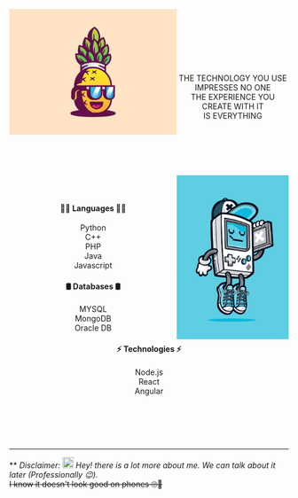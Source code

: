 
<img align="left" width="60%" src="/assets/banner1.jpg">
<br><br><br><br><br>
<p align="center">
<br>THE TECHNOLOGY YOU USE
<br>IMPRESSES NO ONE
<br>THE EXPERIENCE YOU CREATE WITH IT
<br>IS EVERYTHING
</p>
<br><br><br><br><br>

<img align="right" width="40%" src="/assets/banner2.jpg">

<br><h4 align="center">🧑‍💻 Languages 🧑‍💻</h3>
<p align="center">
Python
<br>C++
<br>PHP
<br>Java
<br>Javascript
</p>
<h4 align="center">🛢️ Databases 🛢️</h3>
<p align="center">
MYSQL
<br>MongoDB
<br>Oracle DB
</p>
<h4 align="center">⚡ Technologies ⚡</h3>
<p align="center">
Node.js
<br>React
<br>Angular
</p>
<br><br><br><br>

---

** *Disclaimer: <img width="20" height="20" src="https://camo.githubusercontent.com/e8e7b06ecf583bc040eb60e44eb5b8e0ecc5421320a92929ce21522dbc34c891/68747470733a2f2f6d656469612e67697068792e636f6d2f6d656469612f6876524a434c467a6361737252346961377a2f67697068792e676966">
Hey! there is a lot more about me. We can talk about it later (Professionally 😉).* <br>
~~I know it doesn't look good on phones 🙄🥲~~

